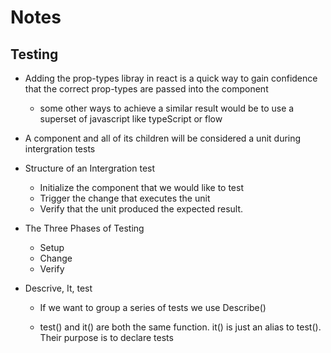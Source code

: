 # Notes

## Testing

- Adding the prop-types libray in react is a quick way to gain confidence that the correct prop-types are passed into the component

  - some other ways to achieve a similar result would be to use a superset of javascript like typeScript or flow

- A component and all of its children will be considered a unit during intergration tests

- Structure of an Intergration test

  - Initialize the component that we would like to test
  - Trigger the change that executes the unit
  - Verify that the unit produced the expected result.

- The Three Phases of Testing

  - Setup
  - Change
  - Verify

- Descrive, It, test

  - If we want to group a series of tests we use Describe()

  - test() and it() are both the same function. it() is just an alias to test(). Their purpose is to declare tests
